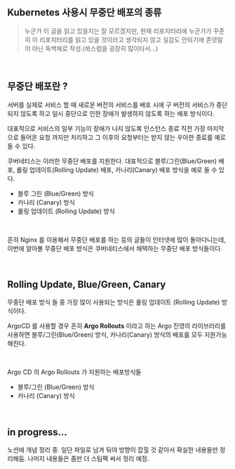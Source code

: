## Kubernetes 사용시 무중단 배포의 종류

> 누군가 이 글을 읽고 있을지는 잘 모르겠지만, 현재 리포지터리에 누군가가 꾸준히 이 리포지터리를 읽고 있을 것이라고 생각되지 않고 실감도 안되기에 존댓말이 아닌 독백체로 작성.(쑥스럼을 굉장히 많이타서...)

<br>



## 무중단 배포란 ?

서버를 실제로 서비스 할 때 새로운 버전의 서비스를 배포 시에 구 버전의 서비스가 중단되지 않도록 하고 일시 중단으로 인한 장애가 발생하지 않도록 하는 배포 방식이다.<br>

대표적으로 서비스의 일부 기능이 장애가 나지 않도록 인스턴스 종료 직전 가장 마지막으로 들어온 요청 까지만 처리하고 그 이후의 요청부터는 받지 않는 우아한 종료를 예로 들 수 있다.<br>

쿠버네티스는 이러한 무중단 배포를 지원한다. 대표적으로 블루/그린(Blue/Green) 배포, 롤링 업데이트(Rolling Update) 배포, 카나리(Canary) 배포 방식을 예로 들 수 있다.<br>

- 블루 그린 (Blue/Green) 방식
- 카나리 (Canary) 방식
- 롤링 업데이트 (Rolling Update) 방식

<br>



흔히 Nginx 를 이용해서 무중단 배포를 하는 등의 글들이 인터넷에 많이 돌아다니는데, 이번에 알아볼 무중단 배포 방식은 쿠버네티스에서 채택하는 무중단 배포 방식들이다.<br>

<br>

## Rolling Update, Blue/Green, Canary

무중단 배포 방식 들 중 가장 많이 사용되는 방식은 롤링 업데이트 (Rolling Update) 방식이다.<br>

ArgoCD 를 사용할 경우 흔히 **Argo Rollouts** 이라고 하는 Argo 진영의 라이브러리를 사용하면 블루/그린(Blue/Green) 방식, 카나리(Canary) 방식의 배포를 모두 지원가능해진다.<br>

<br>



Argo CD 의 Argo Rollouts 가 지원하는 배포방식들

- 블루/그린 (Blue/Green) 방식
- 카나리 (Canary) 방식

<br>



## in progress...

노션에 개념 정리 중. 일단 파일로 남겨 둬야 방향이 잡힐 것 같아서 확실한 내용들만 정리해둠. 나머지 내용들은 좀만 더 스팀팩 써서 정리 예정.<br>

<br>

